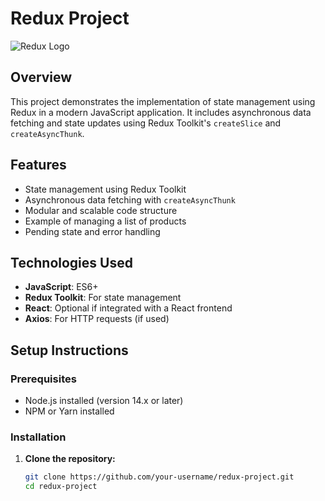 # **Redux Project**

![Redux Logo](https://redux.js.org/img/redux-logo-landscape.png)

## **Overview**

This project demonstrates the implementation of state management using Redux in a modern JavaScript application. It includes asynchronous data fetching and state updates using Redux Toolkit's `createSlice` and `createAsyncThunk`.

## **Features**

- State management using Redux Toolkit
- Asynchronous data fetching with `createAsyncThunk`
- Modular and scalable code structure
- Example of managing a list of products
- Pending state and error handling

## **Technologies Used**

- **JavaScript**: ES6+
- **Redux Toolkit**: For state management
- **React**: Optional if integrated with a React frontend
- **Axios**: For HTTP requests (if used)

## **Setup Instructions**

### **Prerequisites**

- Node.js installed (version 14.x or later)
- NPM or Yarn installed

### **Installation**

1. **Clone the repository:**
   ```bash
   git clone https://github.com/your-username/redux-project.git
   cd redux-project
